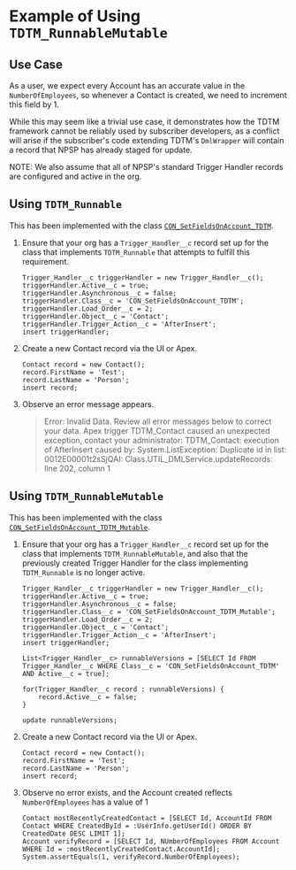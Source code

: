 # Example of Using `TDTM_RunnableMutable`

## Use Case

As a user, we expect every Account has an accurate value in the `NumberOfEmployees`, so whenever a Contact is created, we need to increment this field by 1.

While this may seem like a trivial use case, it demonstrates how the TDTM framework cannot be reliably used by subscriber developers, as a conflict will arise if the subscriber's code extending TDTM's `DmlWrapper` will contain a record that NPSP has already staged for update.

NOTE: We also assume that all of NPSP's standard Trigger Handler records are configured and active in the org.

## Using `TDTM_Runnable`

This has been implemented with the class [`CON_SetFieldsOnAccount_TDTM`](src/classes/CON_SetFieldsOnAccount_TDTM.cls).

1. Ensure that your org has a `Trigger_Handler__c` record set up for the class that implements `TDTM_Runnable` that attempts to fulfill this requirement.
	```apex
	Trigger_Handler__c triggerHandler = new Trigger_Handler__c();
	triggerHandler.Active__c = true;
	triggerHandler.Asynchronous__c = false;
	triggerHandler.Class__c = 'CON_SetFieldsOnAccount_TDTM';
	triggerHandler.Load_Order__c = 2;
	triggerHandler.Object__c = 'Contact';
	triggerHandler.Trigger_Action__c = 'AfterInsert';
	insert triggerHandler;
	```
1. Create a new Contact record via the UI or Apex.
	```apex
	Contact record = new Contact();
	record.FirstName = 'Test';
	record.LastName = 'Person';
	insert record;
	```
1. Observe an error message appears.
	> Error: Invalid Data. 
	> Review all error messages below to correct your data.
	> Apex trigger TDTM_Contact caused an unexpected exception, contact your administrator: TDTM_Contact: execution of AfterInsert caused by: System.ListException: Duplicate id in list: 0012E00001t2sSjQAI: Class.UTIL_DMLService.updateRecords: line 202, column 1

## Using `TDTM_RunnableMutable`

This has been implemented with the class [`CON_SetFieldsOnAccount_TDTM_Mutable`](src/classes/CON_SetFieldsOnAccount_TDTM_Mutable.cls).

1. Ensure that your org has a `Trigger_Handler__c` record set up for the class that implements `TDTM_RunnableMutable`, and also that the previously created Trigger Handler for the class implementing `TDTM_Runnable` is no longer active.
	```apex
	Trigger_Handler__c triggerHandler = new Trigger_Handler__c();
	triggerHandler.Active__c = true;
	triggerHandler.Asynchronous__c = false;
	triggerHandler.Class__c = 'CON_SetFieldsOnAccount_TDTM_Mutable';
	triggerHandler.Load_Order__c = 2;
	triggerHandler.Object__c = 'Contact';
	triggerHandler.Trigger_Action__c = 'AfterInsert';
	insert triggerHandler;

	List<Trigger_Handler__c> runnableVersions = [SELECT Id FROM Trigger_Handler__c WHERE Class__c = 'CON_SetFieldsOnAccount_TDTM' AND Active__c = true];

	for(Trigger_Handler__c record : runnableVersions) {
		record.Active__c = false;
	}

	update runnableVersions;
	```
1. Create a new Contact record via the UI or Apex.
	```apex
	Contact record = new Contact();
	record.FirstName = 'Test';
	record.LastName = 'Person';
	insert record;
	```
1. Observe no error exists, and the Account created reflects `NumberOfEmployees` has a value of 1
	```apex
	Contact mostRecentlyCreatedContact = [SELECT Id, AccountId FROM Contact WHERE CreatedById = :UserInfo.getUserId() ORDER BY CreatedDate DESC LIMIT 1];
	Account verifyRecord = [SELECT Id, NUmberOfEmployees FROM Account WHERE Id = :mostRecentlyCreatedContact.AccountId];
	System.assertEquals(1, verifyRecord.NumberOfEmployees);
	```